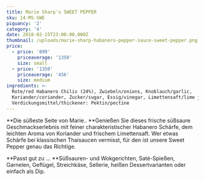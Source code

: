 ```yaml
---
title: Marie Sharp's SWEET PEPPER
sku: 14-MS-SWE
piquancy: '2'
category: '4'
date: 2018-02-15T23:00:00.000Z
thumbnail: /uploads/marie-sharp-habanero-pepper-sauce-sweet-pepper.png
price:
  - price: '899'
    priceaverage: '1350'
    size: small
  - price: '1350'
    priceaverage: '456'
    size: medium
ingredients: >-
  Rote/red Habanero Chilis (24%), Zwiebeln/onions, Knoblauch/garlic,
  Koriander/coriander, Zucker/sugar, Essig/vinegar, Limettensaft/lime juice,
  Verdickungsmittel/thickener: Pektin/pectine
---
```

**Die süßeste Seite von Marie.. **Genießen Sie dieses frische süßsaure Geschmackserlebnis mit feiner charakteristischer Habanero Schärfe, dem leichten Aroma von Koriander und frischem Limettensaft. Wer etwas Schärfe bei klassischen Thaisaucen vermisst, für den ist unsere Sweet Pepper genau das Richtige. 



**Passt gut zu ... **Süßsauren- und Wokgerichten, Saté-Spießen, Garnelen, Geflügel, Streichkäse, Sellerie, heißen Dessertvarianten oder einfach als Dip.

